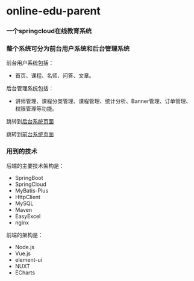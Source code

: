 # online-edu-parent
### 一个springcloud在线教育系统
### 整个系统可分为前台用户系统和后台管理系统
前台用户系统包括：
- 首页、课程、名师、问答、文章。

后台管理系统包括：
- 讲师管理、课程分类管理、课程管理、统计分析、Banner管理、订单管理、权限管理等功能。

跳转到[后台系统页面](https://github.com/JavaBull-dev/online-edu-admin)

跳转到[前台系统页面](https://github.com/JavaBull-dev/online-edu-front)

### 用到的技术
后端的主要技术架构是：
- SpringBoot
- SpringCloud
- MyBatis-Plus
- HttpClient
- MySQL
- Maven
- EasyExcel
- nginx

前端的架构是：
- Node.js
- Vue.js
- element-ui
- NUXT
- ECharts
